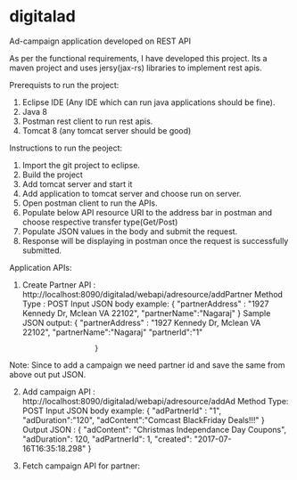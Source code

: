 # digitalad
Ad-campaign application developed on REST API

As per the functional requirements, I have developed this project. Its a maven project and uses jersy(jax-rs) libraries to implement rest apis.


Prerequists to run the project:
1. Eclipse IDE (Any IDE which can run java applications should be fine).
2. Java 8
3. Postman rest client to run rest apis.
4. Tomcat 8 (any tomcat server should be good)

Instructions to run the peoject:

1. Import the git project to eclipse.
2. Build the project 
3. Add  tomcat server and start it
4. Add application to tomcat server and choose run on server.
5. Open postman client to run the APIs.
6. Populate below API resource URI to the address bar in postman and choose respective transfer type(Get/Post)
7. Populate JSON values in the body and  submit the request.
8. Response will be displaying in postman once the request is successfully submitted.


Application APIs:
1. Create Partner API : http://localhost:8090/digitalad/webapi/adresource/addPartner
    Method Type : POST
    Input JSON body example:
                         {
	                          "partnerAddress" : "1927 Kennedy Dr, Mclean VA 22102",
	                          "partnerName":"Nagaraj"
                         }
    Sample JSON output: 
                        {
	                          "partnerAddress" : "1927 Kennedy Dr, Mclean VA 22102",
	                          "partnerName":"Nagaraj"
                            "partnerId":"1"
                            
                         }
 Note: Since to add a campaign we need partner id and save the same from above out put JSON.
 
 2. Add campaign API : http://localhost:8090/digitalad/webapi/adresource/addAd
    Method Type: POST
    Input JSON body example:
                              {
	                              "adPartnerId" : "1",
	                              "adDuration":"120",
	                              "adContent":"Comcast BlackFriday Deals!!!"
                              }
    Output JSON :
                      {
                              "adContent": "Christmas Independance Day Coupons",
                              "adDuration": 120,
                              "adPartnerId": 1,
                               "created": "2017-07-16T16:35:18.298"
                      }
                      
3. Fetch campaign API for partner:





